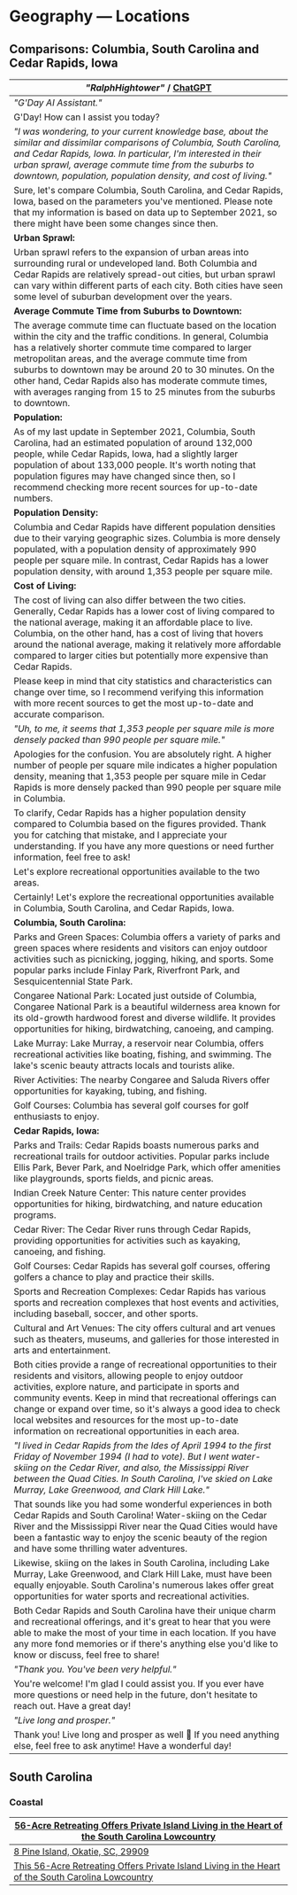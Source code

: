 # Geography — Locations

## Comparisons: Columbia, South Carolina and Cedar Rapids, Iowa

| *"RalphHightower"* / [ChatGPT](https://chat.openai.com/) |
|---|
| *"G'Day AI Assistant."* |
|G'Day! How can I assist you today?|
| *"I was wondering, to your current knowledge base, about the similar and dissimilar comparisons of Columbia, South Carolina, and Cedar Rapids, Iowa. In particular, I'm interested in their urban sprawl, average commute time from the suburbs to downtown, population, population density, and cost of living."* |
|Sure, let's compare Columbia, South Carolina, and Cedar Rapids, Iowa, based on the parameters you've mentioned. Please note that my information is based on data up to September 2021, so there might have been some changes since then.|
| **Urban Sprawl:** |
|Urban sprawl refers to the expansion of urban areas into surrounding rural or undeveloped land. Both Columbia and Cedar Rapids are relatively spread-out cities, but urban sprawl can vary within different parts of each city. Both cities have seen some level of suburban development over the years.|
| **Average Commute Time from Suburbs to Downtown:** |
|The average commute time can fluctuate based on the location within the city and the traffic conditions. In general, Columbia has a relatively shorter commute time compared to larger metropolitan areas, and the average commute time from suburbs to downtown may be around 20 to 30 minutes. On the other hand, Cedar Rapids also has moderate commute times, with averages ranging from 15 to 25 minutes from the suburbs to downtown.|
| **Population:** |
|As of my last update in September 2021, Columbia, South Carolina, had an estimated population of around 132,000 people, while Cedar Rapids, Iowa, had a slightly larger population of about 133,000 people. It's worth noting that population figures may have changed since then, so I recommend checking more recent sources for up-to-date numbers.|
| **Population Density:** |
|Columbia and Cedar Rapids have different population densities due to their varying geographic sizes. Columbia is more densely populated, with a population density of approximately 990 people per square mile. In contrast, Cedar Rapids has a lower population density, with around 1,353 people per square mile.|
| **Cost of Living:** |
|The cost of living can also differ between the two cities. Generally, Cedar Rapids has a lower cost of living compared to the national average, making it an affordable place to live. Columbia, on the other hand, has a cost of living that hovers around the national average, making it relatively more affordable compared to larger cities but potentially more expensive than Cedar Rapids.|
|Please keep in mind that city statistics and characteristics can change over time, so I recommend verifying this information with more recent sources to get the most up-to-date and accurate comparison.|
| *"Uh, to me, it seems that 1,353 people per square mile is more densely packed than 990 people per square mile."* |
|Apologies for the confusion. You are absolutely right. A higher number of people per square mile indicates a higher population density, meaning that 1,353 people per square mile in Cedar Rapids is more densely packed than 990 people per square mile in Columbia.|
|To clarify, Cedar Rapids has a higher population density compared to Columbia based on the figures provided. Thank you for catching that mistake, and I appreciate your understanding. If you have any more questions or need further information, feel free to ask!|
|Let's explore recreational opportunities available to the two areas.|
|Certainly! Let's explore the recreational opportunities available in Columbia, South Carolina, and Cedar Rapids, Iowa.|
| **Columbia, South Carolina:** |
|Parks and Green Spaces: Columbia offers a variety of parks and green spaces where residents and visitors can enjoy outdoor activities such as picnicking, jogging, hiking, and sports. Some popular parks include Finlay Park, Riverfront Park, and Sesquicentennial State Park.|
|Congaree National Park: Located just outside of Columbia, Congaree National Park is a beautiful wilderness area known for its old-growth hardwood forest and diverse wildlife. It provides opportunities for hiking, birdwatching, canoeing, and camping.|
|Lake Murray: Lake Murray, a reservoir near Columbia, offers recreational activities like boating, fishing, and swimming. The lake's scenic beauty attracts locals and tourists alike.
|River Activities: The nearby Congaree and Saluda Rivers offer opportunities for kayaking, tubing, and fishing.|
|Golf Courses: Columbia has several golf courses for golf enthusiasts to enjoy.|
| **Cedar Rapids, Iowa:** |
|Parks and Trails: Cedar Rapids boasts numerous parks and recreational trails for outdoor activities. Popular parks include Ellis Park, Bever Park, and Noelridge Park, which offer amenities like playgrounds, sports fields, and picnic areas.|
|Indian Creek Nature Center: This nature center provides opportunities for hiking, birdwatching, and nature education programs.|
|Cedar River: The Cedar River runs through Cedar Rapids, providing opportunities for activities such as kayaking, canoeing, and fishing.|
|Golf Courses: Cedar Rapids has several golf courses, offering golfers a chance to play and practice their skills.|
|Sports and Recreation Complexes: Cedar Rapids has various sports and recreation complexes that host events and activities, including baseball, soccer, and other sports.|
|Cultural and Art Venues: The city offers cultural and art venues such as theaters, museums, and galleries for those interested in arts and entertainment.|
|Both cities provide a range of recreational opportunities to their residents and visitors, allowing people to enjoy outdoor activities, explore nature, and participate in sports and community events. Keep in mind that recreational offerings can change or expand over time, so it's always a good idea to check local websites and resources for the most up-to-date information on recreational opportunities in each area.|
| *"I lived in Cedar Rapids from the Ides of April 1994 to the first Friday of November 1994 (I had to vote). But I went water-skiing on the Cedar River, and also, the Mississippi River between the Quad Cities. In South Carolina, I've skied on Lake Murray, Lake Greenwood, and Clark Hill Lake."* |
|That sounds like you had some wonderful experiences in both Cedar Rapids and South Carolina! Water-skiing on the Cedar River and the Mississippi River near the Quad Cities would have been a fantastic way to enjoy the scenic beauty of the region and have some thrilling water adventures.|
|Likewise, skiing on the lakes in South Carolina, including Lake Murray, Lake Greenwood, and Clark Hill Lake, must have been equally enjoyable. South Carolina's numerous lakes offer great opportunities for water sports and recreational activities.|
|Both Cedar Rapids and South Carolina have their unique charm and recreational offerings, and it's great to hear that you were able to make the most of your time in each location. If you have any more fond memories or if there's anything else you'd like to know or discuss, feel free to share!|
| *"Thank you. You've been very helpful."* |
|You're welcome! I'm glad I could assist you. If you ever have more questions or need help in the future, don't hesitate to reach out. Have a great day!|
| *"Live long and prosper."* |
|Thank you! Live long and prosper as well 🖖 If you need anything else, feel free to ask anytime! Have a wonderful day!|

## South Carolina 

### Coastal 

| [56-Acre Retreating Offers Private Island Living in the Heart of the South Carolina Lowcountry](https://www.mansionglobal.com/articles/this-56-acre-retreat-offers-private-island-living-in-the-heart-of-the-south-carolina-lowcountry-44bbe985 ) |
|---|
| [8 Pine Island, Okatie, SC, 29909](https://www.serhant.com/listings/7649017 ) |
| [This 56-Acre Retreating Offers Private Island Living in the Heart of the South Carolina Lowcountry](https://www.mansionglobal.com/articles/this-56-acre-retreat-offers-private-island-living-in-the-heart-of-the-south-carolina-lowcountry-44bbe985 ) |
